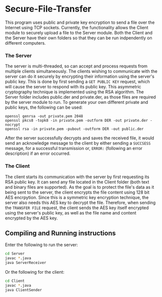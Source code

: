 # Secure-File-Transfer
This program uses public and private key encryption to send a file over the Internet using TCP sockets. Currently, the functionality allows the Client module to securely upload a file to the Server module. Both the Client and the Server have their own folders so that they can be run indpendently on different computers.  

### The Server
The server is multi-threaded, so can accept and process requests from multiple clients simultaneously. The clients wishing to communicate with the server can do it securely by encrypting their information using the server's public key. This is done by first sending a ```GET PUBLIC KEY``` request, which will cause the server to respond with its public key. This asymmetric cryptography technique is implemented using the RSA algorithm. The Server folder includes public.der and private.der, as those files are required by the server module to run. To generate your own different private and public keys, the following can be used: 
``` 
openssl genrsa -out private.pem 2048
openssl pkcs8 -topk8 -in private.pem -outform DER -out private.der -nocrypt
openssl rsa -in private.pem -pubout -outform DER -out public.der
```
 After the server successfully decrypts and saves the received file, it would send an acknowledge message to the client by either sending a ```SUCCSESS``` message, for a successful transmission or, ```ERROR:``` (following an error description) if an error occurred.

### The Client
The client starts its communication with the server by first requesting its RSA public key. It can send any file located in the Client folder (both text and binary files are supported). As the goal is to protect the file's data as it being sent to the server, the client encrypts the file content using 128 bit AES encrpytion. Since this is a symmetric key encryption technique, the server also needs this AES key to decrypt the file. Therefore, when sending the ```TRANSFER FILE``` request,  the client sends the AES key itself encrypted using the server's public key, as well as the file name and content encrypted by the AES key.

## Compiling and Running instructions
Enter the following to run the server:  
```bash
cd Server  
javac *.java  
java ServerReceiver
```
Or the following for the client:
```bash
cd Client
javac *.java
java ClientSender
```
